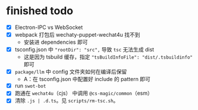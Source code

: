 # finished todo

- [x] Electron-IPC vs WebSocket
- [x] webpack 打包后 wechaty-puppet-wechat4u 找不到
    - 安装进 dependencies 即可
- [x] tsconfig.json 中 `"rootDir": "src",` 导致 `tsc` 无法生成 dist
    - 这是因为 tsbuild 缓存，指定 `"tsBuildInfoFile": "dist/.tsbuildinfo"` 即可
- [x] `package/llm` 中 config 文件夹如何在编译后保留
    - A：在 tsconfig.json 中配置好 include 的 pattern 即可
- [x] run `swot-bot`
- [x] 跑通在 `wechat4u`（cjs） 中调用 `@cs-magic/common`（esm）
- [x] 清除 `.js | .d.ts`。见 `scripts/rm-tsc.sh`。
